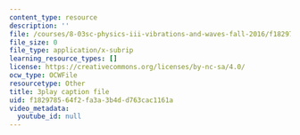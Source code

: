 ```yaml
---
content_type: resource
description: ''
file: /courses/8-03sc-physics-iii-vibrations-and-waves-fall-2016/f182978564f2fa3a3b4dd763cac1161a_QxemLb8-5AA.srt
file_size: 0
file_type: application/x-subrip
learning_resource_types: []
license: https://creativecommons.org/licenses/by-nc-sa/4.0/
ocw_type: OCWFile
resourcetype: Other
title: 3play caption file
uid: f1829785-64f2-fa3a-3b4d-d763cac1161a
video_metadata:
  youtube_id: null
---
```


